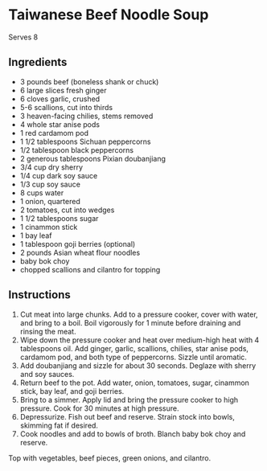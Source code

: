 # Taiwanese Beef Noodle Soup

Serves 8

## Ingredients

- 3 pounds beef (boneless shank or chuck)
- 6 large slices fresh ginger
- 6 cloves garlic, crushed
- 5-6 scallions, cut into thirds
- 3 heaven-facing chilies, stems removed
- 4 whole star anise pods
- 1 red cardamom pod
- 1 1/2 tablespoons Sichuan peppercorns
- 1/2 tablespoon black peppercorns
- 2 generous tablespoons Pixian doubanjiang
- 3/4 cup dry sherry
- 1/4 cup dark soy sauce
- 1/3 cup soy sauce
- 8 cups water
- 1 onion, quartered
- 2 tomatoes, cut into wedges
- 1 1/2 tablespoons sugar
- 1 cinammon stick
- 1 bay leaf
- 1 tablespoon goji berries (optional)
- 2 pounds Asian wheat flour noodles
- baby bok choy
- chopped scallions and cilantro for topping

## Instructions

1. Cut meat into large chunks. Add to a pressure cooker, cover with water, and bring to a boil. Boil vigorously for 1 minute before draining and rinsing the meat.
2. Wipe down the pressure cooker and heat over medium-high heat with 4 tablespoons oil. Add ginger, garlic, scallions, chilies, star anise pods, cardamom pod, and both type of peppercorns. Sizzle until aromatic.
3. Add doubanjiang and sizzle for about 30 seconds. Deglaze with sherry and soy sauces.
4. Return beef to the pot. Add water, onion, tomatoes, sugar, cinammon stick, bay leaf, and goji berries.
5. Bring to a simmer. Apply lid and bring the pressure cooker to high pressure. Cook for 30 minutes at high pressure.
6. Depressurize. Fish out beef and reserve. Strain stock into bowls, skimming fat if desired.
7. Cook noodles and add to bowls of broth. Blanch baby bok choy and reserve. 

Top with vegetables, beef pieces, green onions, and cilantro.
